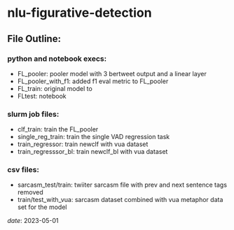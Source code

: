 # nlu-figurative-detection

## File Outline:
### python and notebook execs:
- FL_pooler: pooler model with 3 bertweet output and a linear layer
- FL_pooler_with_f1: added f1 eval metric to FL_pooler
- FL_train: original model to 
- FLtest: notebook 
### slurm job files:
- clf_train: train the FL_pooler
- single_reg_train: train the single VAD regression task
- train_regressor: train newclf with vua dataset
- train_regresssor_bl: train newclf_bl with vua dataset
### csv files:
- sarcasm_test/train: twiiter sarcasm file with prev and next sentence tags removed
- train/test_with_vua: sarcasm dataset combined with vua metaphor data set for the model

*date*: 2023-05-01

